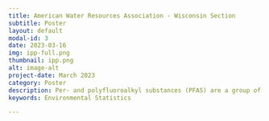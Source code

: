 ```yaml
---
title: American Water Resources Association - Wisconsin Section
subtitle: Poster
layout: default
modal-id: 3
date: 2023-03-16
img: ipp-full.png
thumbnail: ipp.png
alt: image-alt
project-date: March 2023
category: Poster
description: Per- and polyfluoroalkyl substances (PFAS) are a group of synthetic pollutants that have been increasingly found in groundwater in communities across the United States, and thus have been drawing growing interest and concern. The concentration of PFAS in water systems is influenced by a multitudes of factors, namely the proximity to airports, military bases, landfills, manufacturing facilities, extent of industrialization, and hydrologic conditions. In this work, methods of ecological sampling are used to account for both the distribution of PFAS and the sampling biases. Certain areas are more likely than other areas to be tested for PFAS, which, if unaccounted for, leads to an overrepresentation of PFAS risk in that region. Treating PFAS as an ecological species, the “population distribution” is measured in various geographic points across the contiguous United States. Further geospatial analysis is conducted by interpolating the model's predictions to create a national distribution map that highlights the most susceptible areas. The risk map can serve as a guideline for future water sampling investigations into PFAS contamination for different agencies and policymakers.
keywords: Environmental Statistics

---
```

